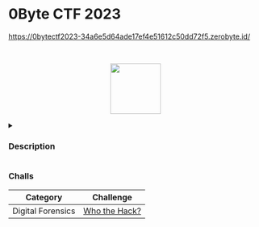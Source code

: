 # 0Byte CTF 2023
https://0bytectf2023-34a6e5d64ade17ef4e51612c50dd72f5.zerobyte.id/

<br>
<p align="center">
  <a href="https://zerobyte.id/" target="_blank">
    <img src="https://infosec.zerobyte.id/images/0byte.jpg" width="100">
  </a>
</p>

<details>
  <summary><h3>Description</h3></summary>
  
  Writeup for this local CTF competition organized by [ZeroByte.ID](https://zerobyte.id/) Event Organizer in 2023 is conducted as a solo participant.
  
</details>

### Challs
| Category             | Challenge |
| -------------------- | --------- |
| Digital Forensics    | [Who the Hack?](https://github.com/nopedawn/CTF/tree/main/0ByteCTF23/Who-the-Hack?/#who-the-hack?)
